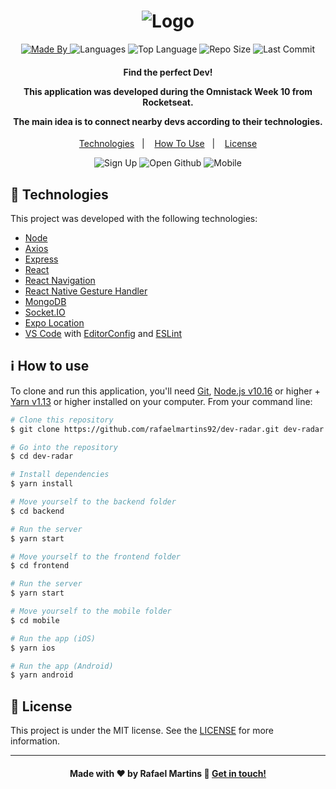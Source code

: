<h1 align="center">
    <img alt="Logo" src="https://ik.imagekit.io/rafaelmartins/dev-radar_UON0wz0Dz.png" />
    <br>
</h1>

<p align="center">
  <a href="https://www.linkedin.com/in/rafael-martins92/">
  <img alt="Made By" src="https://img.shields.io/static/v1?label=Made%20By&message=Rafael%20Martins&color=orange&style=for-the-badge">
	</a>
  
  <img alt="Languages" src="https://img.shields.io/github/languages/count/rafaelmartins92/dev-radar?style=for-the-badge">
  
  <img alt="Top Language" src="https://img.shields.io/github/languages/top/rafaelmartins92/dev-radar?style=for-the-badge">
  
  <img alt="Repo Size" src="https://img.shields.io/github/repo-size/rafaelmartins92/dev-radar?style=for-the-badge">
  
  <img alt="Last Commit" src="https://img.shields.io/github/last-commit/rafaelmartins92/dev-radar?style=for-the-badge">
</p>

<h4 align="center">
  <p>Find the perfect Dev!</p>
  
  <p>This application was developed during the Omnistack Week 10 from Rocketseat.</p>

  <p>The main idea is to connect nearby devs according to their technologies.</p>
</h4>


<p align="center">
  <a href="#rocket-technologies">Technologies</a>&nbsp;&nbsp;&nbsp;|&nbsp;&nbsp;&nbsp;
  <a href="#information_source-how-to-use">How To Use</a>&nbsp;&nbsp;&nbsp;|&nbsp;&nbsp;&nbsp;
  <a href="#memo-license">License</a>
</p>

<p align="center">
  <img alt="Sign Up" src="https://ik.imagekit.io/rafaelmartins/signin_-By_gPvo-.gif">
  <img alt="Open Github" src="https://ik.imagekit.io/rafaelmartins/open-github_G7MVhfBRE.gif">
  <img alt="Mobile" src="https://ik.imagekit.io/rafaelmartins/mobile_vDcnH8Vxi.gif">

</p>

## :rocket: Technologies

This project was developed with the following technologies:

-  [Node](https://nodejs.org/en/docs/)
-  [Axios](https://github.com/axios/axios)
-  [Express](https://expressjs.com/pt-br/)
-  [React](https://reactjs.org/docs/getting-started.html)
-  [React Navigation](https://reactnavigation.org/)
-  [React Native Gesture Handler](https://kmagiera.github.io/react-native-gesture-handler/)
-  [MongoDB](https://www.mongodb.com/)
-  [Socket.IO](https://socket.io/)
-  [Expo Location](https://docs.expo.io/versions/latest/sdk/location/)
-  [VS Code][vc] with [EditorConfig][vceditconfig] and [ESLint][vceslint]

## :information_source: How to use

To clone and run this application, you'll need [Git](https://git-scm.com), [Node.js v10.16][nodejs] or higher + [Yarn v1.13][yarn] or higher installed on your computer. From your command line:

```bash
# Clone this repository
$ git clone https://github.com/rafaelmartins92/dev-radar.git dev-radar

# Go into the repository
$ cd dev-radar

# Install dependencies
$ yarn install

# Move yourself to the backend folder
$ cd backend

# Run the server
$ yarn start

# Move yourself to the frontend folder
$ cd frontend

# Run the server
$ yarn start

# Move yourself to the mobile folder
$ cd mobile

# Run the app (iOS)
$ yarn ios

# Run the app (Android)
$ yarn android
```

## :memo: License
This project is under the MIT license. See the [LICENSE](https://github.com/rafaelmartins92/dev-radar/blob/master/LICENSE) for more information.

---

<h4 align="center">
    Made with ♥ by Rafael Martins 👋 <a href="https://www.linkedin.com/in/rafael-martins92/" target="_blank">Get in touch!</a>
</h4>

[nodejs]: https://nodejs.org/
[yarn]: https://yarnpkg.com/
[vc]: https://code.visualstudio.com/
[vceditconfig]: https://marketplace.visualstudio.com/items?itemName=EditorConfig.EditorConfig
[vceslint]: https://marketplace.visualstudio.com/items?itemName=dbaeumer.vscode-eslint
